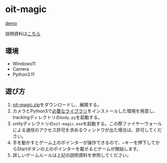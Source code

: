 # oit-magic

[demo](https://github.com/yashikota/oit-magic/assets/52403688/acfae7c6-e447-4f6f-b9a0-d86922f7de3e)

説明資料は[こちら](https://raw.githubusercontent.com/yashikota/oit-magic/master/docs/oit-magic.pdf)  

## 環境

- Windows11
- Camera
- Python3.11

## 遊び方

1. [oit-magic.zip](https://github.com/yashikota/oit-magic/releases/download/1.0.0/oit-magic.zip)をダウンロードし、展開する。  
2. カメラとPython3で[必要なライブラリ](/tracking/README.md)をインストールした環境を用意し、trackingディレクトリの`body.py`を起動する。  
3. unityディレクトリの`oit-magic.exe`を起動する。この際ファイヤーウォールによる通信のアクセス許可を求めるウィンドウが出た場合は、許可してください。  
4. 手を動かすとゲーム上のポインターが操作できるので、`←`キーを押下してからStartボタンの上のポインターを載せるとゲームが開始します。
5. 詳しいゲームルールは上記の説明資料を参照してください。  
